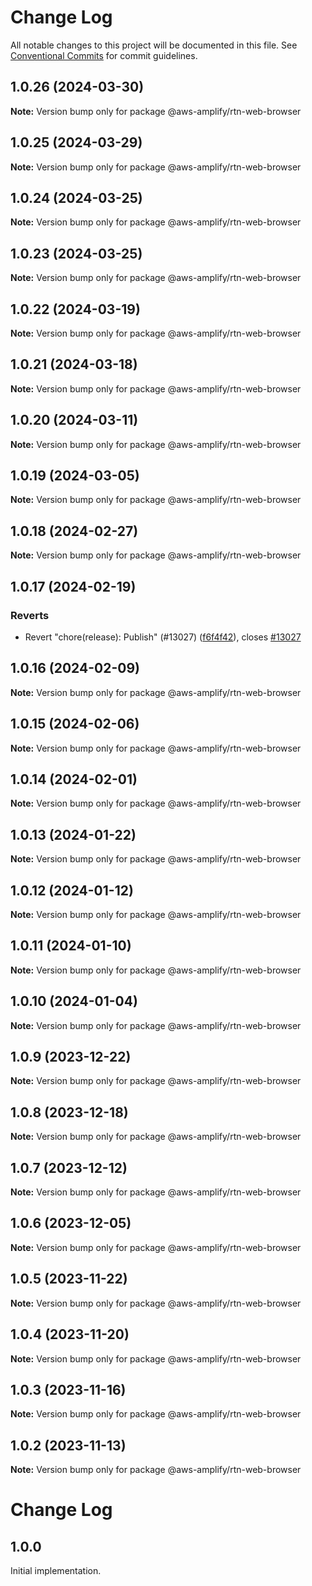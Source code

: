 # Change Log

All notable changes to this project will be documented in this file.
See [Conventional Commits](https://conventionalcommits.org) for commit guidelines.

## 1.0.26 (2024-03-30)

**Note:** Version bump only for package @aws-amplify/rtn-web-browser

## 1.0.25 (2024-03-29)

**Note:** Version bump only for package @aws-amplify/rtn-web-browser

## 1.0.24 (2024-03-25)

**Note:** Version bump only for package @aws-amplify/rtn-web-browser

## 1.0.23 (2024-03-25)

**Note:** Version bump only for package @aws-amplify/rtn-web-browser

## 1.0.22 (2024-03-19)

**Note:** Version bump only for package @aws-amplify/rtn-web-browser

## 1.0.21 (2024-03-18)

**Note:** Version bump only for package @aws-amplify/rtn-web-browser

## 1.0.20 (2024-03-11)

**Note:** Version bump only for package @aws-amplify/rtn-web-browser

## 1.0.19 (2024-03-05)

**Note:** Version bump only for package @aws-amplify/rtn-web-browser

## 1.0.18 (2024-02-27)

**Note:** Version bump only for package @aws-amplify/rtn-web-browser

## 1.0.17 (2024-02-19)

### Reverts

- Revert "chore(release): Publish" (#13027) ([f6f4f42](https://github.com/aws-amplify/amplify-js/commit/f6f4f42befa04ed3c1502fa0adf17c6700abfddf)), closes [#13027](https://github.com/aws-amplify/amplify-js/issues/13027)

## 1.0.16 (2024-02-09)

**Note:** Version bump only for package @aws-amplify/rtn-web-browser

## 1.0.15 (2024-02-06)

**Note:** Version bump only for package @aws-amplify/rtn-web-browser

## 1.0.14 (2024-02-01)

**Note:** Version bump only for package @aws-amplify/rtn-web-browser

## 1.0.13 (2024-01-22)

**Note:** Version bump only for package @aws-amplify/rtn-web-browser

## 1.0.12 (2024-01-12)

**Note:** Version bump only for package @aws-amplify/rtn-web-browser

## 1.0.11 (2024-01-10)

**Note:** Version bump only for package @aws-amplify/rtn-web-browser

## 1.0.10 (2024-01-04)

**Note:** Version bump only for package @aws-amplify/rtn-web-browser

## 1.0.9 (2023-12-22)

**Note:** Version bump only for package @aws-amplify/rtn-web-browser

## 1.0.8 (2023-12-18)

**Note:** Version bump only for package @aws-amplify/rtn-web-browser

## 1.0.7 (2023-12-12)

**Note:** Version bump only for package @aws-amplify/rtn-web-browser

## 1.0.6 (2023-12-05)

**Note:** Version bump only for package @aws-amplify/rtn-web-browser

## 1.0.5 (2023-11-22)

**Note:** Version bump only for package @aws-amplify/rtn-web-browser

## 1.0.4 (2023-11-20)

**Note:** Version bump only for package @aws-amplify/rtn-web-browser

## 1.0.3 (2023-11-16)

**Note:** Version bump only for package @aws-amplify/rtn-web-browser

## 1.0.2 (2023-11-13)

**Note:** Version bump only for package @aws-amplify/rtn-web-browser

# Change Log

## 1.0.0

Initial implementation.

